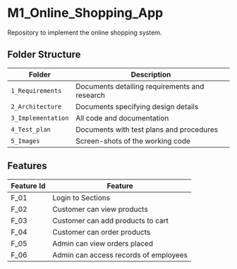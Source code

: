 # M1_Online_Shopping_App
Repository to implement the online shopping system.


## Folder Structure
Folder             | Description
-------------------| -----------------------------------------
`1_Requirements`   | Documents detailing requirements and research
`2_Architecture`   | Documents specifying design details
`3_Implementation` | All code and documentation
`4_Test_plan`      | Documents with test plans and procedures
`5_Images`         | Screen-shots of the working code
##  Features
| Feature Id | Feature |
| -----------|---------|
|F_01| Login to Sections | |
|F_02| Customer can view products |
|F_03| Customer can add products to cart |
|F_04| Customer can order products|
|F_05| Admin can view orders placed |
|F_06| Admin can access records of employees |
